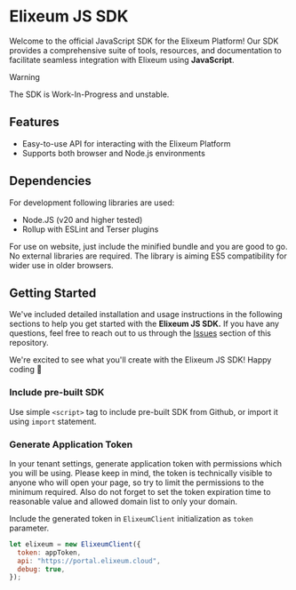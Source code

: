 # Elixeum JS SDK

Welcome to the official JavaScript SDK for the Elixeum Platform! Our SDK provides a comprehensive suite of tools, resources, and documentation to facilitate seamless integration with Elixeum using **JavaScript**.

> [!WARNING]
> The SDK is Work-In-Progress and unstable.

## Features

- Easy-to-use API for interacting with the Elixeum Platform
- Supports both browser and Node.js environments

## Dependencies

For development following libraries are used:

- Node.JS (v20 and higher tested)
- Rollup with ESLint and Terser plugins

For use on website, just include the minified bundle and you are good to go.
No external libraries are required. The library is aiming ES5 compatibility for wider use in older browsers.

## Getting Started

We've included detailed installation and usage instructions in the following sections to help you get started with the **Elixeum JS SDK.** If you have any questions, feel free to reach out to us through the [Issues](https://github.com/elixeum/elixeum-js-sdk/issues) section of this repository.

We're excited to see what you'll create with the Elixeum JS SDK! Happy coding :star_struck:

### Include pre-built SDK

Use simple `<script>` tag to include pre-built SDK from Github, or import it using `import` statement.

### Generate Application Token

In your tenant settings, generate application token with permissions which you will be using.
Please keep in mind, the token is technically visible to anyone who will open your page, so try to limit the permissions to the minimum required.
Also do not forget to set the token expiration time to reasonable value and allowed domain list to only your domain.

Include the generated token in `ElixeumClient` initialization as `token` parameter.

```javascript
let elixeum = new ElixeumClient({
  token: appToken,
  api: "https://portal.elixeum.cloud",
  debug: true,
});
```
